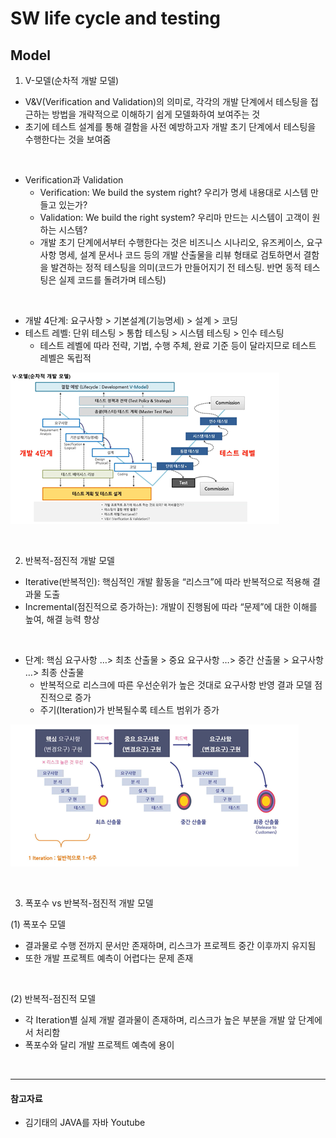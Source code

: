 # SW life cycle and testing  
## Model

1.	V-모델(순차적 개발 모델)
- V&V(Verification and Validation)의 의미로, 각각의 개발 단계에서 테스팅을 접근하는 방법을 개략적으로 이해하기 쉽게 모델화하여 보여주는 것
- 초기에 테스트 설계를 통해 결함을 사전 예방하고자 개발 초기 단계에서 테스팅을 수행한다는 것을 보여줌 

<br>

-	Verification과 Validation
	- Verification: We build the system right? 우리가 명세 내용대로 시스템 만들고 있는가?
	- Validation: We build the right system? 우리마 만드는 시스템이 고객이 원하는 시스템? 
	- 개발 초기 단계에서부터 수행한다는 것은 비즈니스 시나리오, 유즈케이스, 요구사항 명세, 설계 문서나 코드 등의 개발 산출물을 리뷰 형태로 검토하면서 결함을 발견하는 정적 테스팅을 의미(코드가 만들어지기 전 테스팅. 반면 동적 테스팅은 실제 코드를 돌려가며 테스팅)

<br>

-	개발 4단계: 요구사항 > 기본설계(기능명세) > 설계 > 코딩
-	테스트 레벨: 단위 테스팅 > 통합 테스팅 > 시스템 테스팅 > 인수 테스팅
    - 테스트 레벨에 따라 전략, 기법, 수행 주체, 완료 기준 등이 달라지므로 테스트 레벨은 독립적  


![](./img/v-model.png)

<br>

2.	 반복적-점진적 개발 모델 
- Iterative(반복적인): 핵심적인 개발 활동을 “리스크”에 따라 반복적으로 적용해 결과물 도출
- Incremental(점진적으로 증가하는): 개발이 진행됨에 따라 “문제”에 대한 이해를 높여, 해결 능력 향상
<br>

-	단계: 핵심 요구사항 …> 최초 산출물 > 중요 요구사항 …> 중간 산출물 > 요구사항 …> 최종 산출물 
	- 반복적으로 리스크에 따른 우선순위가 높은 것대로 요구사항 반영 결과 모델 점진적으로 증가 
	- 주기(Iteration)가 반복될수록 테스트 범위가 증가 
  
![](./img/반복적-점진적.png)

<br>

3.	폭포수 vs 반복적-점진적 개발 모델 

(1)	폭포수 모델
- 결과물로 수행 전까지 문서만 존재하며, 리스크가 프로젝트 중간 이후까지 유지됨
- 또한 개발 프로젝트 예측이 어렵다는 문제 존재 
<br>

(2)	반복적-점진적 모델
- 각 Iteration별 실제 개발 결과물이 존재하며, 리스크가 높은 부분을 개발 앞 단계에서 처리함
- 폭포수와 달리 개발 프로젝트 예측에 용이

<br>

--- 

#### 참고자료 
- 김기태의 JAVA를 자바 Youtube